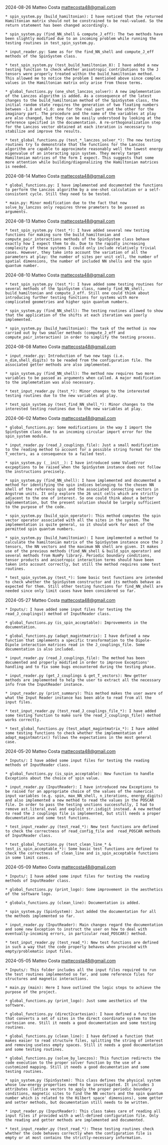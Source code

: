 2024-08-26 Matteo Costa <mattecosta48@gmail.com>

    * spin_system.py (build_hamiltonian): I have noticed that the returned Hamiltonian matrix should not be constrained to be real-valued. So the return statement has been changed accordingly.

    * spin_system.py (find_NN_shell & compute_J_eff): The two methods have been slightly modified due to an incoming problem while running the testing routines in test_spin_system.py.

    * input_reader.py: Same as for the find_NN_shell and compute_J_eff methods of the SpinSystem class.

    * test_spin_system.py (test_build_hamiltonian_8): I have added a new testing function to check whether anisotropic contributions to the J tensors were properly treated within the build_hamiltonian method. This allowed me to notice the problem I mentioned above since complex values in the Hamiltonian matrix only arise from those terms.

    * global_functions.py (one_shot_lanczos_solver): A new implementation of the Lanczos algorithm is added. As a consequence of the latest changes to the build_hamiltonian method of the SpinSystem class, the initial random state requires the generation of two floating numbers between -1.0 and +1.0: one for the real part and the other for the imaginary part. The procedure and the name of the variables at play are also changed, but they can be easily understood by looking at the reference specified in the documentation. A re-orthogonalization step for the Lanczos vector obtained at each iteration is necessary to stabilize and improve the results.

    * test_global_functions.py (test_*_lanczos_solver_*): The new testing routines try to demonstrate that the functions for the Lanczos algorithm are capable to approximate reasonably well the lowest energy eigenvalue of an interacting spin system. They merely target Hamiltonian matrices of the form I expect. This suggests that some more attention while building/diagonalizing the Hamiltonian matrices is needed.

2024-08-14 Matteo Costa <mattecosta48@gmail.com>

    * global_functions.py: I have implemented and documented the functions to perform the Lanczos algorithm by a one-shot calculation or a self-consistent cycle. Still they need to be tested.

    * main.py: Minor modification due to the fact that now solve_by_lanczos only requires three prameters to be passed as arguments.


2024-08-13 Matteo Costa <mattecosta48@gmail.com>

    * test_spin_system.py (test_*): I have added several new testing functions for making sure the build_hamiltonian and compute_pair_interactions methods of the SpinSystem class behave exactly how I expect them to do. Due to the rapidly increasing complexity of these systems I could only include relatively trivial cases. However, they take into account the variation of all the parameters at play: the number of sites per unit cell, the number of spatial dimensions, the number of included NN shells and the spin quantum number.

2024-08-10 Matteo Costa <mattecosta48@gmail.com>

    * test_spin_system.py (test_*): I have added some testing routines for several methods of the SpinSystem class, namely find_NN_shell, build_hamiltonian and compute_J_eff. Still one could think about introducing further testing functions for systems with more complicated geometries and higher spin quantum numbers.

    * spin_system.py (find_NN_shell): The testing routines allowed to show that the application of the shifts at each iteration was poorly implemented.

    * spin_system.py (build_hamiltonian): The task of the method is now carried out by two smaller methods (compute_J_eff and compute_pair_interaction) in order to simplify the testing process. 

2024-08-08 Matteo Costa <mattecosta48@gmail.com>

    * input_reader.py: Introduction of two new tags (i.e. n_dim,shell_digits) to be readed from the configuration file. The associated getter methods are also implemented.

    * spin_system.py (find_NN_shell): The method now requires two more variables to be passed as arguments when called. A major modification to the implemetation was also necessary.

    * test_input_reader.py (test_*): Minor changes to the interested testing routines due to the new variables at play.

    * test_spin_system.py (test_find_NN_shell_*): Minor changes to the interested testing routines due to the new variables at play.


2024-06-02 Matteo Costa <mattecosta48@gmail.com>

    * global_functions.py: Some modifications in the way I import the SpinSystem class due to an incoming circular import error for the spin_system module.

    * input_reader.py (read_J_couplings_file): Just a small modification to the reading method to account for a possible string format for the T_vectors, as a consequence to a failed test.

    * spin_system.py (__init__): I have introduced some ValueError excpeptions to be raised when the SpinSystem instance does not follow the instructions precisely.

    * spin_system.py (find_NN_shell): I have implemented and documented a method for identifying the spin indices belonging to the chosen NN shell of the reference spin and the associated connecting vectors in Angstrom units. It only explore the 26 unit cells which are strictly adjacent to the one of interest. So one could think about a better implementation, but the present solution should be largely sufficient to the purpose of the code.

    * spin_system.py (build_spin_operator): This method computes the spin vector operator associated with all the sites in the system. The implementation is quite general, so it should work for most of the permitted spin quantum numbers.

    * spin_system.py (build_hamiltonian): I have implemented a method to calculate the hamiltonian matrix of the SpinSystem instance once the J tensors, the NN vectors and the maximum NN shell are given. It makes use of the previous methods (find_NN_shell & build_spin_operator) and several methods from NumPy library. Periodic boundary conditions, tensor products and anisotropic interaction terms should have been taken into account correctly, but still the method requires some test routines. 

    * test_spin_system.py (test_*): Some basic test functions are intended to check whether the SpinSystem constructor and its methods behave as expected for them. Still other testing functions for find_NN_shell are needed since only limit cases have been considered so far.

2024-05-27 Matteo Costa <mattecosta48@gmail.com>

    * Inputs/: I have added some input files for testing the read_J_couplings() method of InputReader class.

    * global_functions.py (is_spin_acceptable): Improvements in the documentation.

    * global_functions.py (adapt_magintmatrix): I have defined a new function that implements a specific transformation to the Dipole-Dipole interaction matrices read in the J_couplings_file. Some documentation is also included.

    * input_reader.py (read_J_couplings_file): The method has been documented and properly modified in order to improve Exceptions' handling and to fix some bugs encountered during the testing phase.

    * input_reader.py (get_J_couplings & get_T_vectors): New getter methods are implemented to help the user to extract all the necessary info from the InputReader instance.

    * input_reader.py (print_summary): This method makes the user aware of what the Input Reader instance has been able to read from all the input files.

    * test_input_reader.py (test_read_J_couplings_file_*): I have added some testing function to make sure the read_J_couplings_file() method works correctly.

    * test_global_functions.py (test_adapt_magintmatrix_*): I have added some testing functions to check whether the implementation of adapt_magintmatrix() follows the expectations in the most general case.

2024-05-20 Matteo Costa <mattecosta48@gmail.com>

    * Inputs/: I have added some input files for testing the reading methods of InputReader class.

    * global_functions.py (is_spin_acceptable): New function to handle Exceptions about the choice of spin value.

    * input_reader.py (InputReader): I have introduced new Exceptions to be raised for an appropriate choice of the values of the numerical input variables (e.g. spin, max_NN_shell, n_iterations, energy_digits) and also implemented a new method to read the values in the POSCAR file. In order to pass the testing unctions successfully, I had to remove ast.literal_eval and exploit str.isdigit instead. A new method to read the J couplings file is implemented, but still needs a proper documentation and some test functions.

    * test_input_reader.py (test_read_*): New test functions are defined to check the correctness of read_config_file and  read_POSCAR methods of InputReader class.

    * test_global_functions.py (test_clean_line_* & test_is_spin_acceptable_*): Some basic test functions are defined to check the correctness of clean_line and is_spin_acceptable functions in some limit cases. 

2024-05-09 Matteo Costa <mattecosta48@gmail.com> 

    * Inputs/: I have added some input files for testing the reading methods of InputReader class.

    * global_functions.py (print_logo): Some improvement in the aesthetics of the software logo.

    * globals_functions.py (clean_line): Documentation is added.

    * spin_system.py (SpinSystem): Just added the documentation for all the methods implemented so far.

    * input_reader.py (InputReader): Main changes regard the documentation and some new Exception to instruct the user on how to deal with eventually-incoming errors, in particular read_POSCAR() method.

    * test_input_reader.py (test_read_*): New test functions are defined in such a way that the code properly behaves when provided with empty/problematic input files.

2024-05-05 Matteo Costa <mattecosta48@gmail.com> 

	* Inputs/: This folder includes all the input files required to run the test routines implemented so far, and some reference files for structures and magnetic interactions. 

	* main.py (main): Here I have outlined the logic steps to achieve the purpose of the project. 

	* global_functions.py (print_logo): Just some aesthetics of the software.

    * global_functions.py (direct2cartesian): I have defined a function that converts a set of sites in the direct coordinate system to the cartesian one. Still it needs a good documentation and some testing routines.

    * global_functions.py (clean_line): I have defined a function that makes easier to read structure files, splitting the string of interest and removing useless empty spaces. Still it needs a good documentation and some testing routines.

    * global_functions.py (solve_by_lanczos): This function redirects the code execution to the proper solver function by the use of a customized mapping. Still it needs a good documentation and some testing routines.

    * spin_system.py (SpinSystem): This class defines the physical system whose low-energy properties need to be investigated. It includes 3 attributes (lattice vectors to apply the proper periodic boundary conditions, magnetic sites to find the NN vectors and the spin quantum number which is related to the Hilbert space' dimensions), some getter and setter methods, but documentation still needs to be written.

    * input_reader.py (InputReader): This class takes care of reading all input files if provided with a well-defined configuration file. Only the reading and getter methods are implemented and documented.

    * test_input_reader.py (test_read_*): These testing routines check whether the code behaves correctly when the configuration file is empty or at most contains the strictly-necessary information.